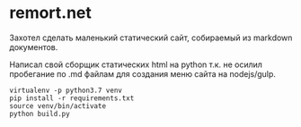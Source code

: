 # remort.net

Захотел сделать маленький статический сайт, собираемый из markdown документов.

Написал свой сборщик статических html на python т.к. не осилил
пробегание по .md файлам для создания меню сайта на nodejs/gulp.

    virtualenv -p python3.7 venv
    pip install -r requirements.txt
    source venv/bin/activate
    python build.py
